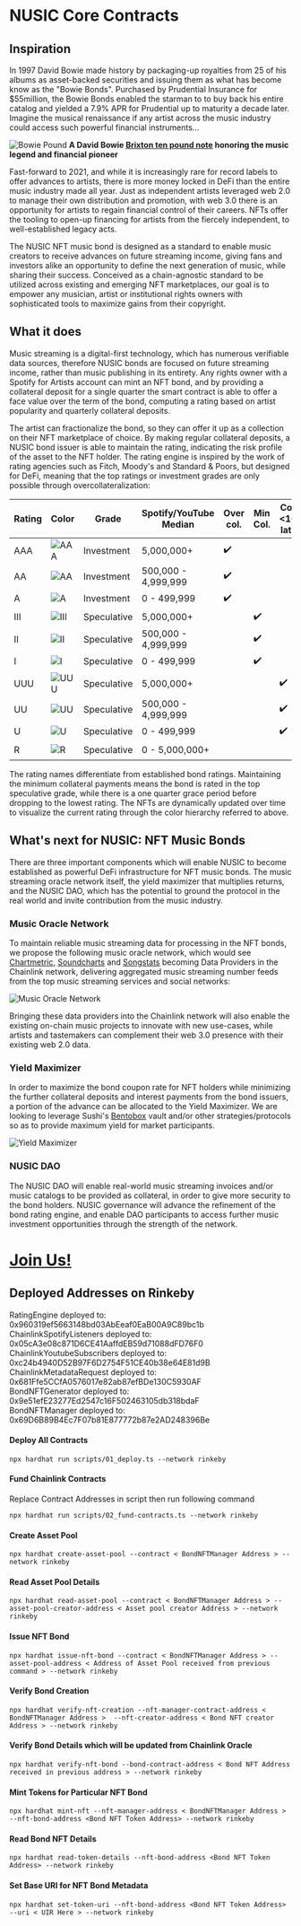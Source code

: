 # NUSIC Core Contracts

## Inspiration

In 1997 David Bowie made history by packaging-up royalties from 25 of his albums as asset-backed securities and issuing them as what has become know as the "Bowie Bonds". Purchased by Prudential Insurance for $55million, the Bowie Bonds enabled the starman to to buy back his entire catalog and yielded a 7.9% APR for Prudential up to maturity a decade later. Imagine the musical renaissance if any artist across the music industry could access such powerful financial instruments...

![Bowie Pound](https://live.staticflickr.com/6179/6204224107_1d29ccbfb3_b.jpg)
<b>A David Bowie [Brixton ten pound note](https://brixtonpound.org/) honoring the music legend and financial pioneer</b>

Fast-forward to 2021, and while it is increasingly rare for record labels to offer advances to artists, there is more money locked in DeFi than the entire music industry made all year. Just as independent artists leveraged web 2.0 to manage their own distribution and promotion, with web 3.0 there is an opportunity for artists to regain financial control of their careers. NFTs offer the tooling to open-up financing for artists from the fiercely independent, to well-established legacy acts.

The NUSIC NFT music bond is designed as a standard to enable music creators to receive advances on future streaming income, giving fans and investors alike an opportunity to define the next generation of music, while sharing their success. Conceived as a chain-agnostic standard to be utilized across existing and emerging NFT marketplaces, our goal is to empower any musician, artist or institutional rights owners with sophisticated tools to maximize gains from their copyright.

## What it does

Music streaming is a digital-first technology, which has numerous verifiable data sources, therefore NUSIC bonds are focused on future streaming income, rather than music publishing in its entirety. Any rights owner with a Spotify for Artists account can mint an NFT bond, and by providing a collateral deposit for a single quarter the smart contract is able to offer a face value over the term of the bond, computing a rating based on artist popularity and quarterly collateral deposits.

The artist can fractionalize the bond, so they can offer it up as a collection on their NFT marketplace of choice. By making regular collateral deposits, a NUSIC bond issuer is able to maintain the rating, indicating the risk profile of the asset to the NFT holder. The rating engine is inspired by the work of rating agencies such as Fitch, Moody's and Standard & Poors, but designed for DeFi, meaning that the top ratings or investment grades are only possible through overcollateralization:

| Rating | Color | Grade | Spotify/YouTube Median | Over col. | Min Col. | Col. <1Q late | Col. >1Q late |
| ----------- | ----------- | ----------- | ----------- | ----------- | ----------- | ----------- | ----------- |
| AAA | ![AAA](https://images.squarespace-cdn.com/content/v1/611cc8f5b6450924450d8366/1638140819849-AI4DYFOD3YE9HDAQL87T/AAA.png) | Investment | 5,000,000+ | ✔️  |  |  |  |
| AA | ![AA](https://images.squarespace-cdn.com/content/v1/611cc8f5b6450924450d8366/1638140915257-ILRDLAFM0KR52MGGH9EC/AA.png)  | Investment | 500,000 - 4,999,999 | ✔️  |  |  |  |
| A | ![A](https://images.squarespace-cdn.com/content/v1/611cc8f5b6450924450d8366/1638140927234-J0KWGPOICB9D4T8BSNAE/A.png) | Investment | 0 - 499,999 | ✔️  |  |  |  |
| III | ![III](https://images.squarespace-cdn.com/content/v1/611cc8f5b6450924450d8366/1638140945354-PY53A16I1B6468AZJ3PT/III.png) | Speculative | 5,000,000+ |  | ✔️ |  |  |
| II | ![II](https://images.squarespace-cdn.com/content/v1/611cc8f5b6450924450d8366/1638140958325-PJWQTF3VEPXFRKMZB84L/II.png) | Speculative | 500,000 - 4,999,999 |  | ✔️ |  |  |
| I | ![I](https://images.squarespace-cdn.com/content/v1/611cc8f5b6450924450d8366/1638140972680-84HH1MP4MVV2P0DCH6NO/I.png) | Speculative | 0 - 499,999 |  | ✔️ |  |  |
| UUU | ![UUU](https://images.squarespace-cdn.com/content/v1/611cc8f5b6450924450d8366/1638140991828-MXWKB3MVS9JQSL3FUCMB/UUU.png) | Speculative | 5,000,000+ |  |  | ✔️ |  |
| UU | ![UU](https://images.squarespace-cdn.com/content/v1/611cc8f5b6450924450d8366/1638141004015-05O1LHWWKTGWVUFZP3HY/UU.png) | Speculative | 500,000 - 4,999,999 |  |  | ✔️ |  |
| U | ![U](https://images.squarespace-cdn.com/content/v1/611cc8f5b6450924450d8366/1638141016865-J6NRTS6BNQ1JR52VJIW9/U.png) | Speculative | 0 - 499,999 |  |  | ✔️ |  |
| R | ![R](https://images.squarespace-cdn.com/content/v1/611cc8f5b6450924450d8366/1638141029733-015QYH9I0Y2H72F939UR/R.png) | Speculative | 0 - 5,000,000+ |  |  |  | ✔️ |

The rating names differentiate from established bond ratings. Maintaining the minimum collateral payments means the bond is rated in the top speculative grade, while there is a one quarter grace period before dropping to the lowest rating. The NFTs are dynamically updated over time to visualize the current rating through the color hierarchy referred to above.


## What's next for NUSIC: NFT Music Bonds

There are three important components which will enable NUSIC to become established as powerful DeFi infrastructure for NFT music bonds. The music streaming oracle network itself, the yield maximizer that multiplies returns, and the NUSIC DAO, which has the potential to ground the protocol in the real world and invite contribution from the music industry.

### Music Oracle Network

To maintain reliable music streaming data for processing in the NFT bonds, we propose the following music oracle network, which would see [Chartmetric](https://www.chartmetric.com), [Soundcharts](https://www.soundcharts.com) and [Songstats](https://www.songstats.com) becoming Data Providers in the Chainlink network, delivering aggregated music streaming number feeds from the top music streaming services and social networks:

![Music Oracle Network](https://scontent-mia3-1.xx.fbcdn.net/v/t39.30808-6/260657102_2712631615699661_3010365413079885934_n.png?_nc_cat=108&ccb=1-5&_nc_sid=e3f864&_nc_ohc=sH479qKVTVAAX_SrHao&_nc_oc=AQnVrl6bLmMaIJyCn_BGcoAkuOA2NiDvK6LXsHwbt1u6h2OWgrVFzTnptl8HcNfqxI8&_nc_ht=scontent-mia3-1.xx&oh=f2243b3d30181a4c20862d65102442ac&oe=61A7C316)

Bringing these data providers into the Chainlink network will also enable the existing on-chain music projects to innovate with new use-cases, while artists and tastemakers can complement their web 3.0 presence with their existing web 2.0 data.

### Yield Maximizer

In order to maximize the bond coupon rate for NFT holders while minimizing the further collateral deposits and interest payments from the bond issuers, a portion of the advance can be allocated to the Yield Maximizer. We are looking to leverage Sushi's [Bentobox](https://docs.sushi.com/products/bentobox) vault and/or other strategies/protocols so as to provide maximum yield for market participants.

![Yield Maximizer](https://scontent-mia3-1.xx.fbcdn.net/v/t39.30808-6/261124395_2712638855698937_7479942245748074067_n.png?_nc_cat=100&ccb=1-5&_nc_sid=0debeb&_nc_ohc=iH9NmpwY7TsAX8woVfU&_nc_ht=scontent-mia3-1.xx&oh=85a9f367ff3c4b027535682bb5ac60fe&oe=61A748F5)

### NUSIC DAO

The NUSIC DAO will enable real-world music streaming invoices and/or music catalogs to be provided as collateral, in order to give more security to the bond holders. NUSIC governance will advance the refinement of the bond rating engine, and enable DAO participants to access further music investment opportunities through the strength of the network.

# [Join Us!](https://nusic.fm/join-dao)




## Deployed Addresses on Rinkeby
RatingEngine deployed to: 0x960319ef5663148bd03AbEeaf0EaB00A9C89bc1b <br>
ChainlinkSpotifyListeners deployed to: 0x05cA3e08c871D6CE41AaffdEB59d71088dFD76F0 <br>
ChainlinkYoutubeSubscribers deployed to: 0xc24b4940D52B97F6D2754F51CE40b38e64E81d9B <br>
ChainlinkMetadataRequest deployed to: 0x681Ffe5CCfA0576017e82ab87efBDe130C5930AF <br>
BondNFTGenerator deployed to: 0x9e51efE23277Ed2547c16F502463105db318bdaF <br>
BondNFTManager deployed to: 0x69D6B89B4Ec7F07b81E877772b87e2AD248396Be <br>

#### Deploy All Contracts
```shell
npx hardhat run scripts/01_deploy.ts --network rinkeby
```

#### Fund Chainlink Contracts 
Replace Contract Addresses in script then run following command
```shell
npx hardhat run scripts/02_fund-contracts.ts --network rinkeby
```

#### Create Asset Pool
```shell
npx hardhat create-asset-pool --contract < BondNFTManager Address > --network rinkeby
```

#### Read Asset Pool Details
```shell
npx hardhat read-asset-pool --contract < BondNFTManager Address > --asset-pool-creator-address < Asset pool creator Address > --network rinkeby
```

#### Issue NFT Bond
```shell
npx hardhat issue-nft-bond --contract < BondNFTManager Address > --asset-pool-address < Address of Asset Pool received from previous command > --network rinkeby
```

#### Verify Bond Creation
```shell
npx hardhat verify-nft-creation --nft-manager-contract-address < BondNFTManager Address >  --nft-creator-address < Bond NFT creator Address > --network rinkeby
```

#### Verify Bond Details which will be updated from Chainlink Oracle
```shell
npx hardhat verify-nft-bond --bond-contract-address < Bond NFT Address received in previous address > --network rinkeby
```

#### Mint Tokens for Particular NFT Bond
```shell
npx hardhat mint-nft --nft-manager-address < BondNFTManager Address > --nft-bond-address <Bond NFT Token Address> --network rinkeby
```

#### Read Bond NFT Details
```shell
npx hardhat read-token-details --nft-bond-address <Bond NFT Token Address> --network rinkeby
```

#### Set Base URI for NFT Bond Metadata
```shell
npx hardhat set-token-uri --nft-bond-address <Bond NFT Token Address> --uri < UIR Here > --network rinkeby
```